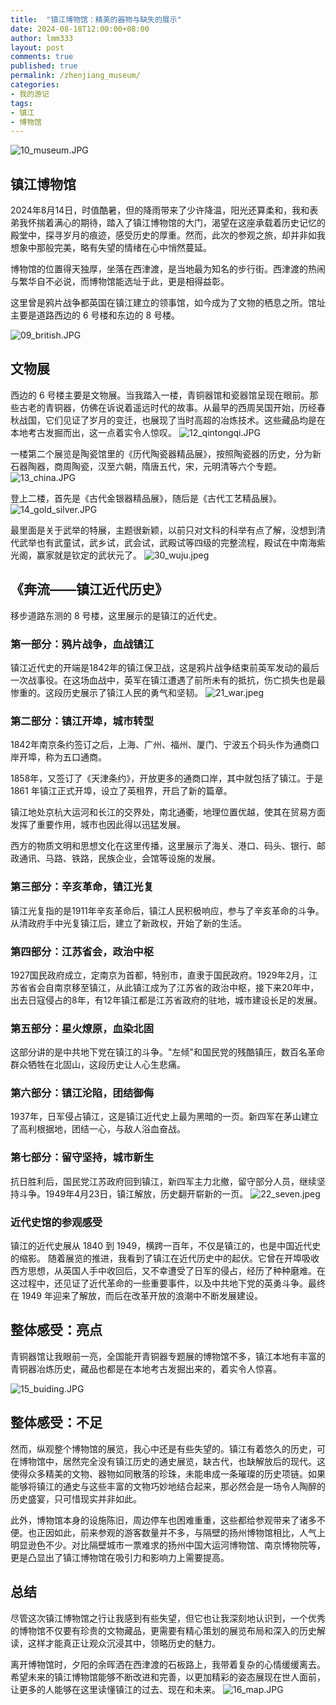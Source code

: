 ```yaml
---
title:  "镇江博物馆：精美的器物与缺失的展示"
date: 2024-08-18T12:00:00+08:00
author: lmm333
layout: post
comments: true
published: true
permalink: /zhenjiang_museum/
categories:
- 我的游记
tags:
- 镇江
- 博物馆
---
```

![10_museum.JPG](../images/2024/2024-08-18-zhenjiang_museum/10_museum.JPG)
## 镇江博物馆

2024年8月14日，时值酷暑，但的降雨带来了少许降温，阳光还算柔和，我和表弟我怀揣着满心的期待，踏入了镇江博物馆的大门，渴望在这座承载着历史记忆的殿堂中，探寻岁月的痕迹，感受历史的厚重。然而，此次的参观之旅，却并非如我想象中那般完美，略有失望的情绪在心中悄然蔓延。

博物馆的位置得天独厚，坐落在西津渡，是当地最为知名的步行街。西津渡的热闹与繁华自不必说，而博物馆能选址于此，更是相得益彰。

这里曾是鸦片战争都英国在镇江建立的领事馆，如今成为了文物的栖息之所。馆址主要是道路西边的 6 号楼和东边的 8 号楼。
<!--more-->
![09_british.JPG](../images/2024/2024-08-18-zhenjiang_museum/09_british.JPG)

## 文物展
西边的 6 号楼主要是文物展。当我踏入一楼，青铜器馆和瓷器馆呈现在眼前。那些古老的青铜器，仿佛在诉说着遥远时代的故事。从最早的西周吴国开始，历经春秋战国，它们见证了岁月的变迁，也展现了当时高超的冶炼技术。这些藏品均是在本地考古发掘而出，这一点着实令人惊叹。
![12_qintongqi.JPG](../images/2024/2024-08-18-zhenjiang_museum/12_qintongqi.JPG)

一楼第二个展览是陶瓷馆里的《历代陶瓷器精品展》，按照陶瓷器的历史，分为新石器陶器，商周陶瓷，汉至六朝，隋唐五代，宋，元明清等六个专题。
![13_china.JPG](../images/2024/2024-08-18-zhenjiang_museum/13_china.JPG)

登上二楼，首先是《古代金银器精品展》，随后是《古代工艺精品展》。
![14_gold_silver.JPG](../images/2024/2024-08-18-zhenjiang_museum/14_gold_silver.JPG)

最里面是关于武举的特展，主题很新颖，以前只对文科的科举有点了解，没想到清代武举也有武童试，武乡试，武会试，武殿试等四级的完整流程，殿试在中南海紫光阁，赢家就是钦定的武状元了。
![30_wuju.jpeg](../images/2024/2024-08-18-zhenjiang_museum/30_wuju.jpeg)

## 《奔流——镇江近代历史》

移步道路东测的 8 号楼，这里展示的是镇江的近代史。

### 第一部分：鸦片战争，血战镇江
镇江近代史的开端是1842年的镇江保卫战，这是鸦片战争结束前英军发动的最后一次战事役。在这场血战中，英军在镇江遭遇了前所未有的抵抗，伤亡损失也是最惨重的。这段历史展示了镇江人民的勇气和坚韧。
![21_war.jpeg](../images/2024/2024-08-18-zhenjiang_museum/21_war.jpeg)

### 第二部分：镇江开埠，城市转型

1842年南京条约签订之后，上海、广州、福州、厦门、宁波五个码头作为通商口岸开埠，称为五口通商。

1858年，又签订了《天津条约》，开放更多的通商口岸，其中就包括了镇江。于是 1861 年镇江正式开埠，设立了英租界，开启了新的篇章。

镇江地处京杭大运河和长江的交界处，南北通衢，地理位置优越，使其在贸易方面发挥了重要作用，城市也因此得以迅猛发展。

西方的物质文明和思想文化在这里传播，这里展示了海关、港口、码头、银行、邮政通讯、马路、铁路，民族企业，会馆等设施的发展。

### 第三部分：辛亥革命，镇江光复

镇江光复指的是1911年辛亥革命后，镇江人民积极响应，参与了辛亥革命的斗争。从清政府手中光复镇江后，建立了新政权，开始了新的生活。

### 第四部分：江苏省会，政治中枢

1927国民政府成立，定南京为首都，特别市，直隶于国民政府。1929年2月，江苏省省会自南京移至镇江，从此镇江成为了江苏省的政治中枢，接下来20年中，出去日寇侵占的8年，有12年镇江都是江苏省政府的驻地，城市建设长足的发展。

### 第五部分：星火燎原，血染北固

这部分讲的是中共地下党在镇江的斗争。"左倾"和国民党的残酷镇压，数百名革命群众牺牲在北固山，这段历史让人心生悲痛。

### 第六部分：镇江沦陷，团结御侮

1937年，日军侵占镇江，这是镇江近代史上最为黑暗的一页。新四军在茅山建立了高利根据地，团结一心，与敌人浴血奋战。

### 第七部分：留守坚持，城市新生

抗日胜利后，国民党江苏政府回到镇江，新四军主力北撤，留守部分人员，继续坚持斗争。1949年4月23日，镇江解放，历史翻开崭新的一页。
![22_seven.jpeg](../images/2024/2024-08-18-zhenjiang_museum/22_seven.jpeg)

### 近代史馆的参观感受
镇江的近代史展从 1840 到 1949，横跨一百年，不仅是镇江的，也是中国近代史的缩影。 随着展览的推进，我看到了镇江在近代历史中的起伏。它曾在开埠吸收西方思想，从英国人手中收回后，又不幸遭受了日军的侵占，经历了种种磨难。在这过程中，还见证了近代革命的一些重要事件，以及中共地下党的英勇斗争。最终在 1949 年迎来了解放，而后在改革开放的浪潮中不断发展建设。

## 整体感受：亮点
青铜器馆让我眼前一亮，全国能开青铜器专题展的博物馆不多，镇江本地有丰富的青铜器冶炼历史，藏品也都是在本地考古发掘出来的，着实令人惊喜。

![15_buiding.JPG](../images/2024/2024-08-18-zhenjiang_museum/15_buiding.JPG)

## 整体感受：不足
然而，纵观整个博物馆的展览，我心中还是有些失望的。镇江有着悠久的历史，可在博物馆中，居然完全没有镇江历史的通史展览，缺古代，也缺解放后的现代。这使得众多精美的文物、器物如同散落的珍珠，未能串成一条璀璨的历史项链。如果能够将镇江的通史与这些丰富的文物巧妙地结合起来，那必然会是一场令人陶醉的历史盛宴，只可惜现实并非如此。

此外，博物馆本身的设施陈旧，周边停车也困难重重，这些都给参观带来了诸多不便。也正因如此，前来参观的游客数量并不多，与隔壁的扬州博物馆相比，人气上明显逊色不少。对比隔壁城市一票难求的扬州中国大运河博物馆、南京博物院等，更是凸显出了镇江博物馆在吸引力和影响力上需要提高。

## 总结

尽管这次镇江博物馆之行让我感到有些失望，但它也让我深刻地认识到，一个优秀的博物馆不仅要有珍贵的文物藏品，更需要有精心策划的展览布局和深入的历史解读，这样才能真正让观众沉浸其中，领略历史的魅力。

离开博物馆时，夕阳的余晖洒在西津渡的石板路上，我带着复杂的心情缓缓离去。希望未来的镇江博物馆能够不断改进和完善，以更加精彩的姿态展现在世人面前，让更多的人能够在这里读懂镇江的过去、现在和未来。
![16_map.JPG](../images/2024/2024-08-18-zhenjiang_museum/16_map.JPG)